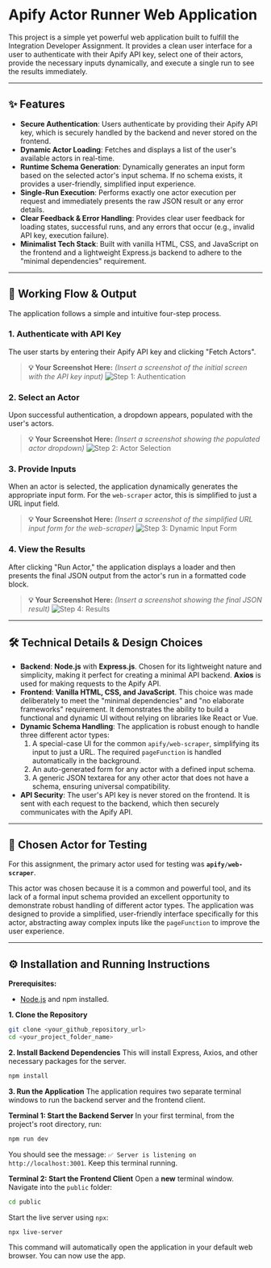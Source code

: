 # Apify Actor Runner Web Application

This project is a simple yet powerful web application built to fulfill the Integration Developer Assignment. It provides a clean user interface for a user to authenticate with their Apify API key, select one of their actors, provide the necessary inputs dynamically, and execute a single run to see the results immediately.

---

## ✨ Features

* **Secure Authentication**: Users authenticate by providing their Apify API key, which is securely handled by the backend and never stored on the frontend.
* **Dynamic Actor Loading**: Fetches and displays a list of the user's available actors in real-time.
* **Runtime Schema Generation**: Dynamically generates an input form based on the selected actor's input schema. If no schema exists, it provides a user-friendly, simplified input experience.
* **Single-Run Execution**: Performs exactly one actor execution per request and immediately presents the raw JSON result or any error details.
* **Clear Feedback & Error Handling**: Provides clear user feedback for loading states, successful runs, and any errors that occur (e.g., invalid API key, execution failure).
* **Minimalist Tech Stack**: Built with vanilla HTML, CSS, and JavaScript on the frontend and a lightweight Express.js backend to adhere to the "minimal dependencies" requirement.

---

## 🚀 Working Flow & Output

The application follows a simple and intuitive four-step process.

### **1. Authenticate with API Key**

The user starts by entering their Apify API key and clicking "Fetch Actors".

> **💡 Your Screenshot Here:**
> _(Insert a screenshot of the initial screen with the API key input)_
> ![Step 1: Authentication](./screenshots/Screenshot%202025-07-30%20210135.png)

### **2. Select an Actor**

Upon successful authentication, a dropdown appears, populated with the user's actors.

> **💡 Your Screenshot Here:**
> _(Insert a screenshot showing the populated actor dropdown)_
> ![Step 2: Actor Selection](./screenshots/Screenshot%202025-07-30%20210155.png)

### **3. Provide Inputs**

When an actor is selected, the application dynamically generates the appropriate input form. For the `web-scraper` actor, this is simplified to just a URL input field.

> **💡 Your Screenshot Here:**
> _(Insert a screenshot of the simplified URL input form for the web-scraper)_
> ![Step 3: Dynamic Input Form](./screenshots/Screenshot%202025-07-30%20210206.png)

### **4. View the Results**

After clicking "Run Actor," the application displays a loader and then presents the final JSON output from the actor's run in a formatted code block.

> **💡 Your Screenshot Here:**
> _(Insert a screenshot showing the final JSON result)_
> ![Step 4: Results](./screenshots/Screenshot%202025-07-30%20210228.png)

---

## 🛠️ Technical Details & Design Choices

* **Backend**: **Node.js** with **Express.js**. Chosen for its lightweight nature and simplicity, making it perfect for creating a minimal API backend. **Axios** is used for making requests to the Apify API.
* **Frontend**: **Vanilla HTML, CSS, and JavaScript**. This choice was made deliberately to meet the "minimal dependencies" and "no elaborate frameworks" requirement. It demonstrates the ability to build a functional and dynamic UI without relying on libraries like React or Vue.
* **Dynamic Schema Handling**: The application is robust enough to handle three different actor types:
    1.  A special-case UI for the common `apify/web-scraper`, simplifying its input to just a URL. The required `pageFunction` is handled automatically in the background.
    2.  An auto-generated form for any actor with a defined input schema.
    3.  A generic JSON textarea for any other actor that does not have a schema, ensuring universal compatibility.
* **API Security**: The user's API key is never stored on the frontend. It is sent with each request to the backend, which then securely communicates with the Apify API.

---

## 🧪 Chosen Actor for Testing

For this assignment, the primary actor used for testing was **`apify/web-scraper`**.

This actor was chosen because it is a common and powerful tool, and its lack of a formal input schema provided an excellent opportunity to demonstrate robust handling of different actor types. The application was designed to provide a simplified, user-friendly interface specifically for this actor, abstracting away complex inputs like the `pageFunction` to improve the user experience.

---

## ⚙️ Installation and Running Instructions

**Prerequisites:**
* [Node.js](https://nodejs.org/) and npm installed.

**1. Clone the Repository**
```bash
git clone <your_github_repository_url>
cd <your_project_folder_name>
```

**2. Install Backend Dependencies**
This will install Express, Axios, and other necessary packages for the server.
```bash
npm install
```

**3. Run the Application**
The application requires two separate terminal windows to run the backend server and the frontend client.

**Terminal 1: Start the Backend Server**
In your first terminal, from the project's root directory, run:
```bash
npm run dev
```
You should see the message: `✅ Server is listening on http://localhost:3001`. Keep this terminal running.

**Terminal 2: Start the Frontend Client**
Open a **new** terminal window. Navigate into the `public` folder:
```bash
cd public
```
Start the live server using `npx`:
```bash
npx live-server
```
This command will automatically open the application in your default web browser. You can now use the app.
